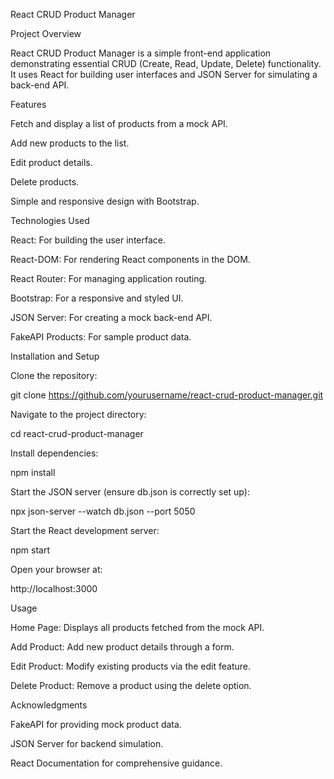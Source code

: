 React CRUD Product Manager

Project Overview

React CRUD Product Manager is a simple front-end application demonstrating essential CRUD (Create, Read, Update, Delete) functionality. It uses React for building user interfaces and JSON Server for simulating a back-end API.

Features

Fetch and display a list of products from a mock API.

Add new products to the list.

Edit product details.

Delete products.

Simple and responsive design with Bootstrap.

Technologies Used

React: For building the user interface.

React-DOM: For rendering React components in the DOM.

React Router: For managing application routing.

Bootstrap: For a responsive and styled UI.

JSON Server: For creating a mock back-end API.

FakeAPI Products: For sample product data.

Installation and Setup

Clone the repository:

git clone https://github.com/yourusername/react-crud-product-manager.git

Navigate to the project directory:

cd react-crud-product-manager

Install dependencies:

npm install

Start the JSON server (ensure db.json is correctly set up):

npx json-server --watch db.json --port 5050

Start the React development server:

npm start

Open your browser at:

http://localhost:3000

Usage

Home Page: Displays all products fetched from the mock API.

Add Product: Add new product details through a form.

Edit Product: Modify existing products via the edit feature.

Delete Product: Remove a product using the delete option.

Acknowledgments

FakeAPI for providing mock product data.

JSON Server for backend simulation.

React Documentation for comprehensive guidance.
